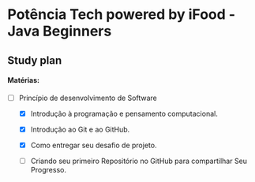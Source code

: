 # **Potência Tech powered by iFood - Java Beginners**



## **Study plan**

#### Matérias: 



- [ ] Princípio de desenvolvimento de Software

  - [x] Introdução à programação e pensamento computacional. 

  - [x] Introdução ao Git e ao GitHub.

  - [x] Como entregar seu desafio de projeto. 

  - [ ] Criando seu primeiro Repositório no GitHub para compartilhar Seu Progresso. 

    